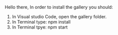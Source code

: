 Hello there,
In order to install the gallery you should:
1. In Visual studio Code, open the gallery folder.
2. In Terminal type: npm install
3. In Terminal tpye: npm start
